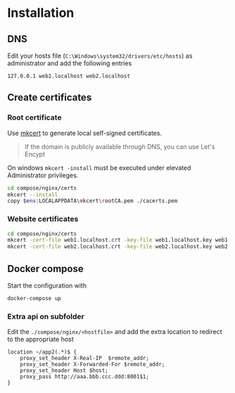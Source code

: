 # Installation

## DNS

Edit your hosts file (`C:\Windows\system32/drivers/etc/hosts`) as administrator and add the following entries

```custom
127.0.0.1 web1.localhost web2.localhost
```

## Create certificates

### Root certificate

Use [mkcert](https://github.com/FiloSottile/mkcert) to generate local self-signed certificates.

> If the domain is publicly available through DNS, you can use Let's Encypt

On windows `mkcert -install` must be executed under elevated Administrator privileges.

```bash
cd compose/nginx/certs
mkcert --install
copy $env:LOCALAPPDATA\mkcert\rootCA.pem ./cacerts.pem
```

### Website certificates

```bash
cd compose/nginx/certs
mkcert -cert-file web1.localhost.crt -key-file web1.localhost.key web1.localhost
mkcert -cert-file web2.localhost.crt -key-file web2.localhost.key web2.localhost
```

## Docker compose

Start the configuration with

```bash
docker-compose up
```

### Extra api on subfolder

Edit the `./compose/nginx/<hostfile>` and add the extra location to redirect to the appropriate host

```custom
location ~/app2(.*)$ {
    proxy_set_header X-Real-IP  $remote_addr;
    proxy_set_header X-Forwarded-For $remote_addr;
    proxy_set_header Host $host;
    proxy_pass http://aaa.bbb.ccc.ddd:8001$1;
}
```
